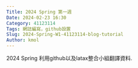 ```yaml
---
Title: 2024 Spring 第一週
Date: 2024-02-23 16:30
Category: 41123114
Tags: 網誌編寫，github設置
Slug: 2024-Spring-W1-41123114-blog-tutorial
Author: kmol
---
```


2024 Spring 利用github以及latax整合小組翻譯資料.

<!-- PELICAN_END_SUMMARY -->
